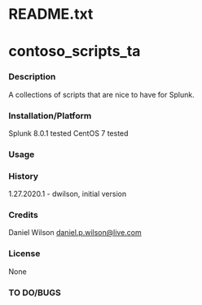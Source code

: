 # README.txt
# contoso_scripts_ta

### Description
A collections of scripts that are nice to have for Splunk. 

### Installation/Platform
Splunk 8.0.1 tested
CentOS 7 tested

### Usage

### History
1.27.2020.1 - dwilson, initial version

### Credits
Daniel Wilson <daniel.p.wilson@live.com>

### License
None

### TO DO/BUGS 
